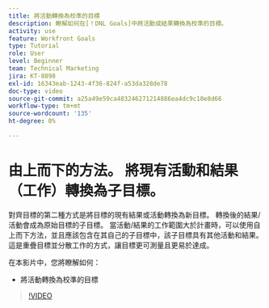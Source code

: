 ```yaml
---
title: 將活動轉換為校準的目標
description: 瞭解如何在[！DNL Goals]中將活動或結果轉換為校準的目標。
activity: use
feature: Workfront Goals
type: Tutorial
role: User
level: Beginner
team: Technical Marketing
jira: KT-8898
exl-id: 16343eab-1243-4f36-824f-a53da328de78
doc-type: video
source-git-commit: a25a49e59ca483246271214886ea4dc9c10e8d66
workflow-type: tm+mt
source-wordcount: '135'
ht-degree: 0%

---
```


# 由上而下的方法。 將現有活動和結果（工作）轉換為子目標。

對齊目標的第二種方式是將目標的現有結果或活動轉換為新目標。 轉換後的結果/活動會成為原始目標的子目標。 當活動/結果的工作範圍大於計畫時，可以使用自上而下方法，並且應該包含在其自己的子目標中，該子目標具有其他活動和結果。 這是重疊目標並分散工作的方式，讓目標更可測量且更易於達成。

在本影片中，您將瞭解如何：

* 將活動轉換為校準的目標

>[!VIDEO](https://video.tv.adobe.com/v/335192/?quality=12&learn=on)

